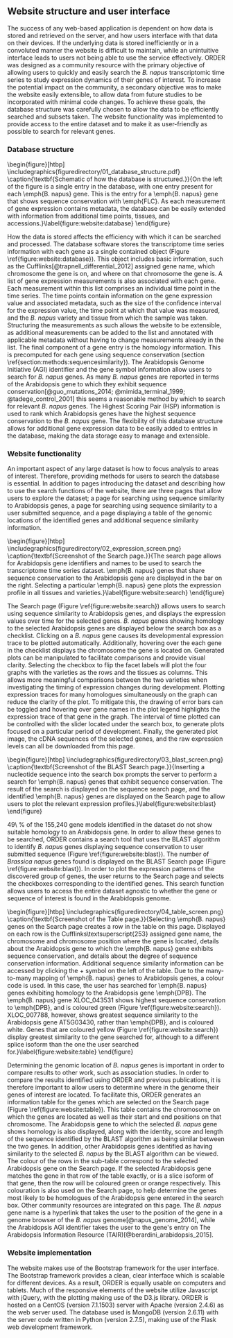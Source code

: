 ## Website structure and user interface

The success of any web-based application is dependent on how data is stored and retrieved on the server, and how users interface with that data on their devices.
If the underlying data is stored inefficiently or in a convoluted manner the website is difficult to maintain, while an unintuitive interface leads to users not being able to use the service effectively.
ORDER was designed as a community resource with the primary objective of allowing users to quickly and easily search the *B. napus* transcriptomic time series to study expression dynamics of their genes of interest.
To increase the potential impact on the community, a secondary objective was to make the website easily extensible, to allow data from future studies to be incorporated with minimal code changes.
To achieve these goals, the database structure was carefully chosen to allow the data to be efficiently searched and subsets taken.
The website functionality was implemented to provide access to the entire dataset and to make it as user-friendly as possible to search for relevant genes.

### Database structure

\begin{figure}[htbp]
\includegraphics{figuredirectory/01_database_structure.pdf}
\caption{\textbf{Schematic of how the database is structured.}}{On the
left of the figure is a single entry in the database, with one entry
present for each \emph{B. napus} gene. This is the entry for a \emph{B.
napus} gene that shows sequence conservation with \emph{FLC}. As each
measurement of gene expression contains metadata, the database can be
easily extended with information from additional time points, tissues,
and accessions.}\label{figure:website:database}
\end{figure}

How the data is stored affects the efficiency with which it can be searched and processed.
The database software stores the transcriptome time series information with each gene as a single contained object (Figure \ref{figure:website:database}).
This object includes basic information, such as the Cufflinks[@trapnell_differential_2012] assigned gene name, which chromosome the gene is on, and where on that chromosome the gene is.
A list of gene expression measurements is also associated with each gene.
Each measurement within this list comprises an individual time point in the time series.
The time points contain information on the gene expression value and associated metadata, such as the size of the confidence interval for the expression value, the time point at which that value was measured, and the *B. napus* variety and tissue from which the sample was taken.
Structuring the measurements as such allows the website to be extensible, as additional measurements can be added to the list and annotated with applicable metadata without having to change measurements already in the list.
The final component of a gene entry is the homology information.
This is precomputed for each gene using sequence conservation (section \ref{section:methods:sequencesimilarity}).
The Arabidopsis Genome Initiative (AGI) identifier and the gene symbol information allow users to search for *B. napus* genes.
As many *B. napus* genes are reported in terms of the Arabidopsis gene to which they exhibit sequence conservation[@guo_mutations_2014; @mimida_terminal_1999; @tadege_control_2001] this seems a reasonable method by which to search for relevant *B. napus* genes.
The Highest Scoring Pair (HSP) information is used to rank which Arabidopsis genes have the highest sequence conservation to the *B. napus* gene.
The flexibility of this database structure allows for additional gene expression data to be easily added to entries in the database, making the data storage easy to manage and extensible.

### Website functionality

An important aspect of any large dataset is how to focus analysis to areas of interest.
Therefore, providing methods for users to search the database is essential.
In addition to pages introducing the dataset and describing how to use the search functions of the website, there are three pages that allow users to explore the dataset; a page for searching using sequence similarity to Arabidopsis genes, a page for searching using sequence similarity to a user submitted sequence, and a page displaying a table of the genomic locations of the identified genes and additional sequence similarity information.

\begin{figure}[htbp]
\includegraphics{figuredirectory/02_expression_screen.png}
\caption{\textbf{Screenshot of the Search page.}}{The search page allows
for Arabidopsis gene identifiers and names to be used to search the
transcriptome time series dataset. \emph{B. napus} genes that share
sequence conservation to the Arabidopsis gene are displayed in the bar
on the right. Selecting a particular \emph{B. napus} gene plots the
expression profile in all tissues and
varieties.}\label{figure:website:search}
\end{figure}

The Search page (Figure \ref{figure:website:search}) allows users to search using sequence similarity to Arabidopsis genes, and displays the expression values over time for the selected genes.
*B. napus* genes showing homology to the selected Arabidopsis genes are displayed below the search box as a checklist.
Clicking on a *B. napus* gene causes its developmental expression trace to be plotted automatically.
Additionally, hovering over the each gene in the checklist displays the chromosome the gene is located on.
Generated plots can be manipulated to facilitate comparisons and provide visual clarity.
Selecting the checkbox to flip the facet labels will plot the four graphs with the varieties as the rows and the tissues as columns.
This allows more meaningful comparisons between the two varieties when investigating the timing of expression changes during development.
Plotting expression traces for many homologues simultaneously on the graph can reduce the clarity of the plot.
To mitigate this, the drawing of error bars can be toggled and hovering over gene names in the plot legend highlights the expression trace of that gene in the graph.
The interval of time plotted can be controlled with the slider located under the search box, to generate plots focused on a particular period of development.
Finally, the generated plot image, the cDNA sequences of the selected genes, and the raw expression levels can all be downloaded from this page.

\begin{figure}[htbp]
\includegraphics{figuredirectory/03_blast_screen.png}
\caption{\textbf{Screenshot of the BLAST Search page.}}{Inserting a
nucleotide sequence into the search box prompts the server to perform a
search for \emph{B. napus} genes that exhibit sequence conservation. The
result of the search is displayed on the sequence search page, and the
identified \emph{B. napus} genes are displayed on the Search page to
allow users to plot the relevant expression
profiles.}\label{figure:website:blast}
\end{figure}

49\ % of the 155,240 gene models identified in the dataset do not show suitable homology to an Arabidopsis gene.
In order to allow these genes to be searched, ORDER contains a search tool that uses the BLAST algorithm to identify *B. napus* genes displaying sequence conservation to user submitted sequence (Figure \ref{figure:website:blast}).
The number of *Brassica napus* genes found is displayed on the BLAST Search page (Figure \ref{figure:website:blast}).
In order to plot the expression patterns of the discovered group of genes, the user returns to the Search page and selects the checkboxes corresponding to the identified genes.
This search function allows users to access the entire dataset agnostic to whether the gene or sequence of interest is found in the Arabidopsis genome.

\begin{figure}[htbp]
\includegraphics{figuredirectory/04_table_screen.png}
\caption{\textbf{Screenshot of the Table page.}}{Selecting \emph{B.
napus} genes on the Search page creates a row in the table on this page.
Displayed on each row is the Cufflinks\textsuperscript{253} assigned
gene name, the chromosome and chromosome position where the gene is
located, details about the Arabidopsis gene to which the \emph{B. napus}
gene exhibits sequence conservation, and details about the degree of
sequence conservation information. Additional sequence similarity
information can be accessed by clicking the + symbol on the left of the
table. Due to the many-to-many mapping of \emph{B. napus} genes to
Arabidopsis genes, a colour code is used. In this case, the user has
searched for \emph{B. napus} genes exhibiting homology to the
Arabidopsis gene \emph{DPB}. The \emph{B. napus} gene XLOC\_043531 shows
highest sequence conservation to \emph{DPB}, and is coloured green
(Figure \ref{figure:website:search}). XLOC\_007788, however, shows
greatest sequence similarity to the Arabidopsis gene AT5G03430, rather
than \emph{DPB}, and is coloured white. Genes that are coloured yellow
(Figure \ref{figure:website:search}) display greatest similarity to the
gene searched for, although to a different splice isoform than the one
the user searched for.}\label{figure:website:table}
\end{figure}

Determining the genomic location of *B. napus* genes is important in order to compare results to other work, such as association studies.
In order to compare the results identified using ORDER and previous publications, it is therefore important to allow users to determine where in the genome their genes of interest are located.
To facilitate this, ORDER generates an information table for the genes which are selected on the Search page (Figure \ref{figure:website:table}).
This table contains the chromosome on which the genes are located as well as their start and end positions on that chromosome.
The Arabidopsis gene to which the selected *B. napus* gene shows homology is also displayed, along with the identity, score and length of the sequence identified by the BLAST algorithm as being similar between the two genes.
In addition, other Arabidopsis genes identified as having similarity to the selected *B. napus* by the BLAST algorithm can be viewed.
The colour of the rows in the sub-table correspond to the selected Arabidopsis gene on the Search page.
If the selected Arabidopsis gene matches the gene in that row of the table exactly, or is a slice isoform of that gene, then the row will be coloured green or orange respectively.
This colouration is also used on the Search page, to help determine the genes most likely to be homologues of the Arabidopsis gene entered in the search box.
Other community resources are integrated on this page.
The *B. napus* gene name is a hyperlink that takes the user to the position of the gene in a genome browser of the *B. napus* genome[@napus_genome_2014], while the Arabidopsis AGI identifier takes the user to the gene's entry on The Arabidopsis Information Resource (TAIR)[@berardini_arabidopsis_2015].

### Website implementation

The website makes use of the Bootstrap framework for the user interface.
The Bootstrap framework provides a clean, clear interface which is scalable for different devices.
As a result, ORDER is equally usable on computers and tablets.
Much of the responsive elements of the website utilize Javascript with jQuery, with the plotting making use of the D3.js library.
ORDER is hosted on a CentOS (version 7.1.1503) server with Apache (version 2.4.6) as the web server used.
The database used is MongoDB (version 2.6.11) with the server code written in Python (version 2.7.5), making use of the Flask web development framework.
